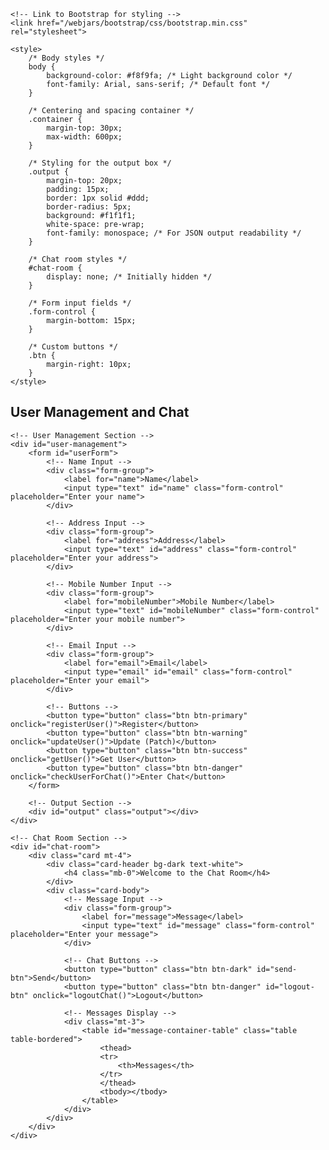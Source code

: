 <!DOCTYPE html>
<html lang="en">
<head>
    <meta charset="UTF-8">
    <meta name="viewport" content="width=device-width, initial-scale=1.0">
    <meta http-equiv="X-UA-Compatible" content="ie=edge">
    <title>User Management and Chat</title>

    <!-- Link to Bootstrap for styling -->
    <link href="/webjars/bootstrap/css/bootstrap.min.css" rel="stylesheet">

    <style>
        /* Body styles */
        body {
            background-color: #f8f9fa; /* Light background color */
            font-family: Arial, sans-serif; /* Default font */
        }

        /* Centering and spacing container */
        .container {
            margin-top: 30px;
            max-width: 600px;
        }

        /* Styling for the output box */
        .output {
            margin-top: 20px;
            padding: 15px;
            border: 1px solid #ddd;
            border-radius: 5px;
            background: #f1f1f1;
            white-space: pre-wrap;
            font-family: monospace; /* For JSON output readability */
        }

        /* Chat room styles */
        #chat-room {
            display: none; /* Initially hidden */
        }

        /* Form input fields */
        .form-control {
            margin-bottom: 15px;
        }

        /* Custom buttons */
        .btn {
            margin-right: 10px;
        }
    </style>
</head>
<body>
<div class="container">
    <!-- Header -->
    <h2 class="text-center mb-4">User Management and Chat</h2>

    <!-- User Management Section -->
    <div id="user-management">
        <form id="userForm">
            <!-- Name Input -->
            <div class="form-group">
                <label for="name">Name</label>
                <input type="text" id="name" class="form-control" placeholder="Enter your name">
            </div>

            <!-- Address Input -->
            <div class="form-group">
                <label for="address">Address</label>
                <input type="text" id="address" class="form-control" placeholder="Enter your address">
            </div>

            <!-- Mobile Number Input -->
            <div class="form-group">
                <label for="mobileNumber">Mobile Number</label>
                <input type="text" id="mobileNumber" class="form-control" placeholder="Enter your mobile number">
            </div>

            <!-- Email Input -->
            <div class="form-group">
                <label for="email">Email</label>
                <input type="email" id="email" class="form-control" placeholder="Enter your email">
            </div>

            <!-- Buttons -->
            <button type="button" class="btn btn-primary" onclick="registerUser()">Register</button>
            <button type="button" class="btn btn-warning" onclick="updateUser()">Update (Patch)</button>
            <button type="button" class="btn btn-success" onclick="getUser()">Get User</button>
            <button type="button" class="btn btn-danger" onclick="checkUserForChat()">Enter Chat</button>
        </form>

        <!-- Output Section -->
        <div id="output" class="output"></div>
    </div>

    <!-- Chat Room Section -->
    <div id="chat-room">
        <div class="card mt-4">
            <div class="card-header bg-dark text-white">
                <h4 class="mb-0">Welcome to the Chat Room</h4>
            </div>
            <div class="card-body">
                <!-- Message Input -->
                <div class="form-group">
                    <label for="message">Message</label>
                    <input type="text" id="message" class="form-control" placeholder="Enter your message">
                </div>

                <!-- Chat Buttons -->
                <button type="button" class="btn btn-dark" id="send-btn">Send</button>
                <button type="button" class="btn btn-danger" id="logout-btn" onclick="logoutChat()">Logout</button>

                <!-- Messages Display -->
                <div class="mt-3">
                    <table id="message-container-table" class="table table-bordered">
                        <thead>
                        <tr>
                            <th>Messages</th>
                        </tr>
                        </thead>
                        <tbody></tbody>
                    </table>
                </div>
            </div>
        </div>
    </div>
</div>

<!-- JavaScript for API Calls and Functionalities -->
<script>
    // API Endpoints
    const registerApi = "http://localhost:8080/user/registerUser";
    const patchApi = "http://localhost:8080/user/";
    const getUserApi = "http://localhost:8080/user/getUserById?userId=";

    // Register User
    function registerUser() {
        const user = getUserInput();
        fetch(registerApi, {
            method: "POST",
            headers: { "Content-Type": "application/json" },
            body: JSON.stringify(user),
        })
        .then(response => response.json())
        .then(data => displayOutput(data))
        .catch(err => displayOutput({ error: "Error registering user", details: err }));
    }

    let typingTimeout;

    document.getElementById("message").addEventListener("input", ()=> {
    clearTimeout(typingTimeout);
    stompClient.send("app/typing", {}, userName);
    typingTimeout= setTimeout(() =>stompClient.send("app/typing", {}, ""), 1000);
    });

    // Display Typing Indicator
    stompClient.subscribe("topic/typing", function(message) {
    document.getElementById("typing-indicator").textContent = message.body;
    setTimeout(() => (document.getElementById("typing-indicator").textContent = ""), 1000);
    });



    // Update User
    function updateUser() {
        const userId = prompt("Enter the User ID to update:");
        if (!userId) return alert("User ID is required!");
        const user = getUserInput();
        fetch(`${patchApi}${userId}`, {
            method: "PATCH",
            headers: { "Content-Type": "application/json" },
            body: JSON.stringify(user),
        })
        .then(response => response.json())
        .then(data => displayOutput(data))
        .catch(err => displayOutput({ error: "Error updating user", details: err }));
    }

    // Get User
    function getUser() {
        const userId = prompt("Enter the User ID to fetch:");
        if (!userId) return alert("User ID is required!");
        fetch(`${getUserApi}${userId}`)
        .then(response => response.json())
        .then(data => displayOutput(data))
        .catch(err => displayOutput({ error: "Error fetching user", details: err }));
    }

    // Check User for Chat
    function checkUserForChat() {
        const userId = prompt("Enter your User ID to join the chat:");
        if (!userId) return alert("User ID is required!");
        fetch(`${getUserApi}${userId}`)
        .then(response => {
            if (!response.ok) throw new Error("User not found");
            return response.json();
        })
        .then(data => {
            if (data && data.name) {
               window.location.href= "/chat";
            } else {
                alert("User not found or invalid data!");
            }
        })
        .catch(err => displayOutput({ error: "Cannot join chat", details: err.message }));
    }

    // Enter Chat
    function enterChat(userName) {
        document.getElementById("user-management").style.display = "none";
        document.getElementById("chat-room").style.display = "block";
        document.getElementById("name-title").textContent = `Hello, ${userName}`;
    }

    // Logout from Chat
    function logoutChat() {
        document.getElementById("chat-room").style.display = "none";
        document.getElementById("user-management").style.display = "block";
        document.getElementById("output").textContent = "";
    }

    // Get User Input
    function getUserInput() {
        return {
            name: document.getElementById("name").value,
            address: document.getElementById("address").value,
            mobileNumber: document.getElementById("mobileNumber").value,
            email: document.getElementById("email").value,
        };
    }

    // Display Output
    function displayOutput(data) {
        document.getElementById("output").textContent = JSON.stringify(data, null, 2);
    }
</script>
</body>
</html>
